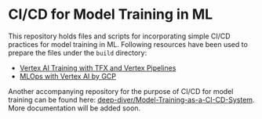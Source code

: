 # CI/CD for Model Training in ML

This repository holds files and scripts for incorporating simple CI/CD practices for model training in ML. Following
resources have been used to prepare the files under the `build` directory:

* [Vertex AI Training with TFX and Vertex Pipelines](https://www.tensorflow.org/tfx/tutorials/tfx/gcp/vertex_pipelines_vertex_training)
* [MLOps with Vertex AI by GCP](https://github.com/GoogleCloudPlatform/mlops-with-vertex-ai)

Another accompanying repository for the purpose of CI/CD for model training can be found here: [deep-diver/Model-Training-as-a-CI-CD-System](https://github.com/deep-diver/Model-Training-as-a-CI-CD-System). More documentation will be added soon. 
